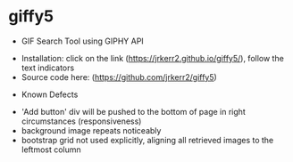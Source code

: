 # giffy5

+ GIF Search Tool using GIPHY API
- Installation: click on the link (https://jrkerr2.github.io/giffy5/), follow the text indicators
- Source code here: (https://github.com/jrkerr2/giffy5)

+ Known Defects
- 'Add button' div will be pushed to the bottom of page in right circumstances (responsiveness)
- background image repeats noticeably
- bootstrap grid not used explicitly, aligning all retrieved images to the leftmost column

